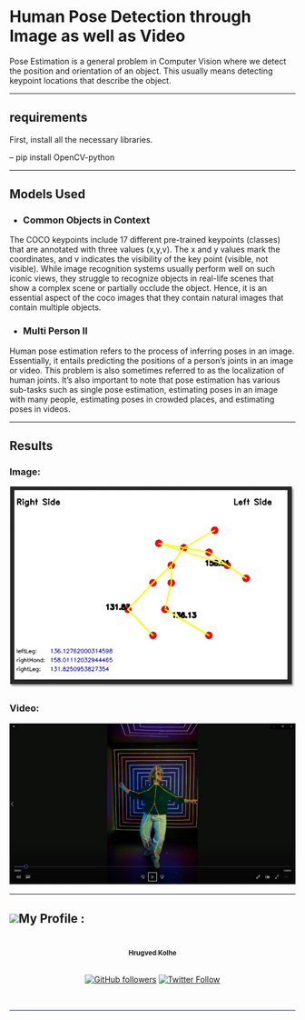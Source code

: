 # Human Pose Detection through Image as well as Video

Pose Estimation is a general problem in Computer Vision where we detect the position and orientation of an object. This usually means detecting keypoint locations that describe the object.

---

## requirements

First, install all the necessary libraries.

– pip install OpenCV-python

---

## Models Used

- ### Common Objects in Context

The COCO keypoints include 17 different pre-trained keypoints (classes) that are annotated with three values (x,y,v). The x and y values mark the coordinates, and v indicates the visibility of the key point (visible, not visible). While image recognition systems usually perform well on such iconic views, they struggle to recognize objects in real-life scenes that show a complex scene or partially occlude the object. Hence, it is an essential aspect of the coco images that they contain natural images that contain multiple objects.

- ### Multi Person II

Human pose estimation refers to the process of inferring poses in an image. Essentially, it entails predicting the positions of a person’s joints in an image or video. This problem is also sometimes referred to as the localization of human joints. It’s also important to note that pose estimation has various sub-tasks such as single pose estimation, estimating poses in an image with many people, estimating poses in crowded places, and estimating poses in videos.

---

## Results

### Image:

![Image](https://raw.githubusercontent.com/hrugved06/Human-Pose-Tracking-using-Computer-Vision/main/output/img/result.jpg)

### Video:

![Video](https://raw.githubusercontent.com/hrugved06/Human-Pose-Tracking-using-Computer-Vision/main/output/img/res.png)

---

## <img src="https://media.giphy.com/media/iY8CRBdQXODJSCERIr/giphy.gif" width="30px">My Profile :
<div align="center">
<a href="https://github.com/hrugved06"><img src="https://avatars.githubusercontent.com/u/59966943?s=400&u=445f4a7598547c0ecdeb22a265dd1a3dad9e297d&v=4" width="100px;" alt=""/><br /><sub><b> Hrugved Kolhe</b></sub></a>
</br>

</br>

[![GitHub followers](https://img.shields.io/github/followers/hrugved06.svg?label=Follow%20@hrugved06&style=social)](https://github.com/hrugved06) 
[![Twitter Follow](https://img.shields.io/twitter/follow/HrugVed_?style=social)](https://twitter.com/HrugVed_)
</div>
</br>
<hr style="height:2px;#8080ffborder-width:0;border-radius: 5px;color:gray;background-color:#8080ff">
</br>